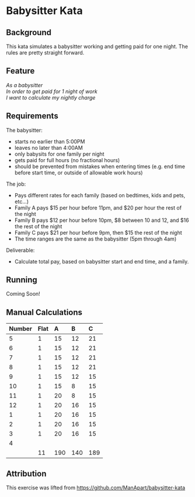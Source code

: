 # Babysitter Kata

## Background
This kata simulates a babysitter working and getting paid for one night.  The rules are pretty straight forward.

## Feature
*As a babysitter<br>
In order to get paid for 1 night of work<br>
I want to calculate my nightly charge<br>*

## Requirements
The babysitter:
- starts no earlier than 5:00PM
- leaves no later than 4:00AM
- only babysits for one family per night
- gets paid for full hours (no fractional hours)
- should be prevented from mistakes when entering times (e.g. end time before start time, or outside of allowable work hours)

The job:
- Pays different rates for each family (based on bedtimes, kids and pets, etc...)
- Family A pays $15 per hour before 11pm, and $20 per hour the rest of the night
- Family B pays $12 per hour before 10pm, $8 between 10 and 12, and $16 the rest of the night
- Family C pays $21 per hour before 9pm, then $15 the rest of the night
- The time ranges are the same as the babysitter (5pm through 4am)

Deliverable:
- Calculate total pay, based on babysitter start and end time, and a family.

## Running
Coming Soon!

## Manual Calculations

| Number | Flat | A   | B   | C   |
|:-------|:-----|:----|:----|:----|
| 5      | 1    | 15  | 12  | 21  |
| 6      | 1    | 15  | 12  | 21  |
| 7      | 1    | 15  | 12  | 21  |
| 8      | 1    | 15  | 12  | 21  |
| 9      | 1    | 15  | 12  | 15  |
| 10     | 1    | 15  | 8   | 15  |
| 11     | 1    | 20  | 8   | 15  |
| 12     | 1    | 20  | 16  | 15  |
| 1      | 1    | 20  | 16  | 15  |
| 2      | 1    | 20  | 16  | 15  |
| 3      | 1    | 20  | 16  | 15  |
| 4      |      |     |     |     |
|        | 11   | 190 | 140 | 189 |

## Attribution

This exercise was lifted from https://github.com/ManApart/babysitter-kata